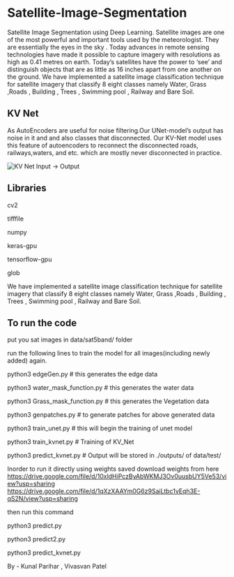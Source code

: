 # Satellite-Image-Segmentation
Satellite Image Segmentation using Deep Learning.
Satellite images are one of the most powerful and important tools used by the meteorologist. 
They are essentially the eyes in the sky . Today advances in remote sensing technologies have made it possible to capture imagery with resolutions as high as 0.41 metres on earth.
Today’s satellites have the power to ‘see’ and distinguish objects that are as little as 16 inches apart from one another on the ground. 
We have implemented a satellite image classification technique for satellite imagery that classify 8 eight classes namely Water, Grass ,Roads , Building , Trees , Swimming pool , Railway and Bare Soil.

## KV Net
As AutoEncoders are useful for noise filtering.Our UNet-model’s output has noise in it and and also classes that disconnected. Our KV-Net model uses this feature of autoencoders to reconnect the disconnected roads, railways,waters, and etc. which are mostly never disconnected in practice.


![KV Net Input -> Output ](https://raw.githubusercontent.com/kunnalparihar/Satellite-Image-Segmentation/master/KVin.jpg)
      
## Libraries

cv2

tifffile

numpy

keras-gpu

tensorflow-gpu

glob


We have implemented a satellite image classification technique for satellite imagery that classify 8 eight classes namely Water, Grass ,Roads , Building , Trees , Swimming pool , Railway and Bare Soil.

## To run the code

put you sat images in data/sat5band/ folder

run the following lines to train the model for all images(including newly added) again.


python3 edgeGen.py                 # this generates the edge data

python3 water_mask_function.py     # this generates the water data 

python3 Grass_mask_function.py     # this generates the Vegetation data


python3 genpatches.py              # to generate patches for above generated data


python3 train_unet.py              # this will begin the training of unet model


python3 train_kvnet.py             # Training of KV_Net


python3 predict_kvnet.py           # Output will be stored in ./outputs/ of data/test/


Inorder to run it directly using weights saved
download weights from here 
https://drive.google.com/file/d/10xldHiPczByAbWKMJ3Ov0uusbUY5Ve53/view?usp=sharing
https://drive.google.com/file/d/1qXzXAAYm0G6z9SaiLtbc1vEqh3E-qS2N/view?usp=sharing

then run this command

python3 predict.py

python3 predict2.py

python3 predict_kvnet.py


By - Kunal Parihar , Vivasvan Patel
